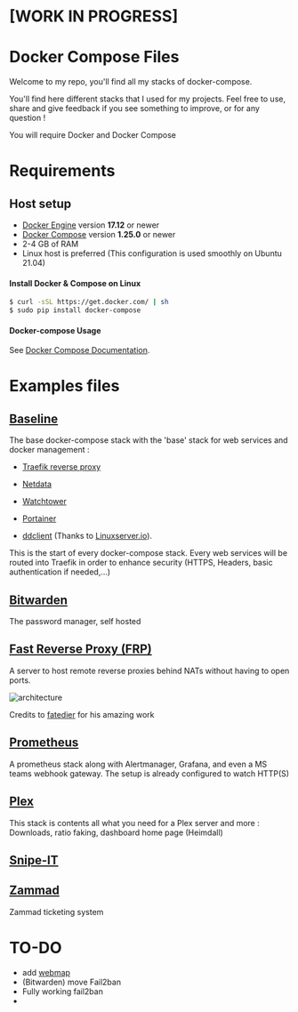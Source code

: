 # [WORK IN PROGRESS]

Docker Compose Files
===

Welcome to my repo, you'll find all my stacks of docker-compose.

You'll find here different stacks that I used for my projects. 
Feel free to use, share and give feedback if you see something to improve, or for any question !

You will require Docker and Docker Compose

# Requirements

## Host setup

- [Docker Engine](https://docs.docker.com/get-docker/) version **17.12** or newer
- [Docker Compose](https://docs.docker.com/compose/install/) version **1.25.0** or newer
- 2-4 GB of RAM
- Linux host is preferred (This configuration is used smoothly on Ubuntu 21.04)



#### Install Docker & Compose on Linux 

```bash
$ curl -sSL https://get.docker.com/ | sh
$ sudo pip install docker-compose
```

#### Docker-compose Usage
See [Docker Compose Documentation](https://docs.docker.com/compose/).

# Examples files



## [Baseline](baseline)
The base docker-compose stack with the 'base' stack for web services and docker management :

- [Traefik reverse proxy](https://traefik.io/)

- [Netdata](https://www.netdata.cloud/)

- [Watchtower](https://containrrr.dev/watchtower/)

- [Portainer](https://www.portainer.io/)

- [ddclient](https://github.com/ddclient/ddclient) (Thanks to [Linuxserver.io](https://docs.linuxserver.io/images/docker-ddclient)). 

  

This is the start of every docker-compose stack. 
Every web services will be routed into Traefik in order to enhance security (HTTPS, Headers, basic authentication if needed,...)

## [Bitwarden](bitwarden)

The password manager, self hosted

## [Fast Reverse Proxy (FRP)](frp-proxy)

A server to host remote reverse proxies behind NATs without having to open ports.

![architecture](https://github.com/fatedier/frp/raw/dev/doc/pic/architecture.png)

Credits to [fatedier](https://github.com/fatedier/frp) for his amazing work

## [Prometheus](prometheus)

A prometheus stack along with Alertmanager, Grafana, and even a MS teams webhook gateway.
The setup is already configured to watch HTTP(S)

## [Plex](Plex-server)
This stack is contents all what you need for a Plex server and more : Downloads, ratio faking, dashboard home page (Heimdall)

## [Snipe-IT](snipe-it)


## [Zammad](zammad-support)
Zammad ticketing system

# TO-DO

- add [webmap](https://github.com/SabyasachiRana/WebMap)
- (Bitwarden) move Fail2ban 
- Fully working fail2ban
- 